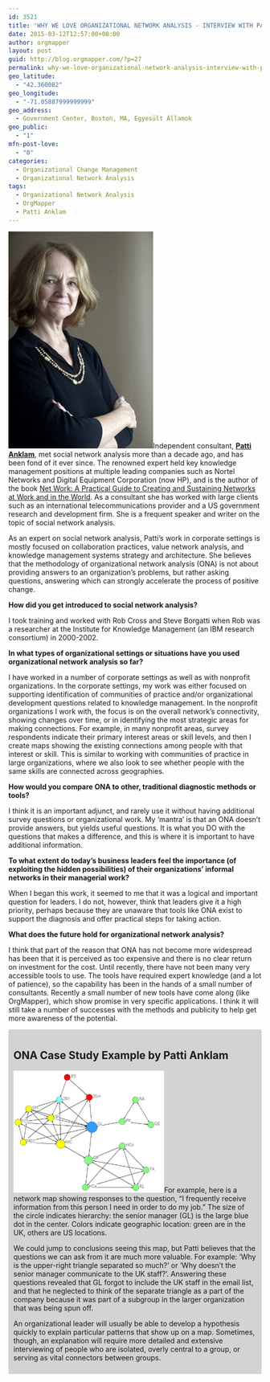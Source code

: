 ```yaml
---
id: 3521
title: 'WHY WE LOVE ORGANIZATIONAL NETWORK ANALYSIS - INTERVIEW WITH PATTI ANKLAM'
date: 2015-03-12T12:57:00+00:00
author: orgmapper
layout: post
guid: http://blog.orgmapper.com/?p=27
permalink: why-we-love-organizational-network-analysis-interview-with-patti-anklam/
geo_latitude:
  - "42.360082"
geo_longitude:
  - "-71.05887999999999"
geo_address:
  - Government Center, Boston, MA, Egyesült Államok
geo_public:
  - "1"
mfn-post-love:
  - "0"
categories:
  - Organizational Change Management
  - Organizational Network Analysis
tags:
  - Organizational Network Analysis
  - OrgMapper
  - Patti Anklam
---
```

[<img class="size-full wp-image-29 alignleft" src="/images/2015/03/patti-anklam-orgmapper.gif" alt="Patti Anklam - OrgMapper" width="288" height="432" />](/images/2015/03/patti-anklam-orgmapper.gif)Independent consultant, <a href="http://www.pattianklam.com/about/" target="_blank" rel="noopener noreferrer"><strong>Patti Anklam</strong></a>, met social network analysis more than a decade ago, and has been fond of it ever since. The renowned expert held key knowledge management positions at multiple leading companies such as Nortel Networks and Digital Equipment Corporation (now HP), and is the author of the book <a href="http://www.pattianklam.com/net-work/" target="_blank" rel="noopener noreferrer">Net Work: A Practical Guide to Creating and Sustaining Networks at Work and in the World</a>. As a consultant she has worked with large clients such as an international telecommunications provider and a US government research and development firm. She is a frequent speaker and writer on the topic of social network analysis.​

As an expert on social network analysis, Patti&#8217;s work in corporate settings is mostly focused on collaboration practices, value network analysis, and knowledge management systems strategy and architecture. She believes that the methodology of organizational network analysis (ONA) is not about providing answers to an organization’s problems, but rather asking questions, answering which can strongly accelerate the process of positive change.

**How did you get introduced to social network analysis?**

I took training and worked with Rob Cross and Steve Borgatti when Rob was a researcher at the Institute for Knowledge Management (an IBM research consortium) in 2000-2002.

**In what types of organizational settings or situations have you used organizational network analysis so far?**

I have worked in a number of corporate settings as well as with nonprofit organizations. In the corporate settings, my work was either focused on supporting identification of communities of practice and/or organizational development questions related to knowledge management. In the nonprofit organizations I work with, the focus is on the overall network’s connectivity, showing changes over time, or in identifying the most strategic areas for making connections. For example, in many nonprofit areas, survey respondents indicate their primary interest areas or skill levels, and then I create maps showing the existing connections among people with that interest or skill. This is similar to working with communities of practice in large organizations, where we also look to see whether people with the same skills are connected across geographies.

**How would you compare ONA to other, traditional diagnostic methods or tools?**

I think it is an important adjunct, and rarely use it without having additional survey questions or organizational work. My &#8216;mantra&#8217; is that an ONA doesn’t provide answers, but yields useful questions. It is what you DO with the questions that makes a difference, and this is where it is important to have additional information.

**To what extent do today&#8217;s business leaders feel the importance (of exploiting the hidden possibilities) of their organizations&#8217; informal networks in their managerial work?**

When I began this work, it seemed to me that it was a logical and important question for leaders. I do not, however, think that leaders give it a high priority, perhaps because they are unaware that tools like ONA exist to support the diagnosis and offer practical steps for taking action.

**What does the future hold for organizational network analysis?**

I think that part of the reason that ONA has not become more widespread has been that it is perceived as too expensive and there is no clear return on investment for the cost. Until recently, there have not been many very accessible tools to use. The tools have required expert knowledge (and a lot of patience), so the capability has been in the hands of a small number of consultants. Recently a small number of new tools have come along (like OrgMapper), which show promise in very specific applications. I think it will still take a number of successes with the methods and publicity to help get more awareness of the potential.

<div style="background-color: #d3d3d3; padding: 10px;">
  <h2>
    <strong>ONA Case Study Example by Patti Anklam</strong>
  </h2>
  
  <p>
    <a href="/images/2015/03/organizational-network-analysis-case-study-by-patti-anklam.png" target="_blank" rel="noopener noreferrer"><img class="alignright size-medium wp-image-30" src="/images/2015/03/organizational-network-analysis-case-study-by-patti-anklam.png?w=300" alt="organizational network analysis case study by patti anklam" width="300" height="243" /></a>​For example, here is a network map showing responses to the question, &#8220;I frequently receive information from this person I need in order to do my job.&#8221; The size of the circle indicates hierarchy: the senior manager (GL) is the large blue dot in the center. Colors indicate geographic location: green are in the UK, others are US locations.
  </p>
  
  <p>
    We could jump to conclusions seeing this map, but Patti believes that the questions we can ask from it are much more valuable. For example: &#8216;Why is the upper-right triangle separated so much?&#8217; or &#8216;Why doesn&#8217;t the senior manager communicate to the UK staff?&#8217;. Answering these questions revealed that GL forgot to include the UK staff in the email list, and that he neglected to think of the separate triangle as a part of the company because it was part of a subgroup in the larger organization that was being spun off.
  </p>
  
  <p>
    An organizational leader will usually be able to develop a hypothesis quickly to explain particular patterns that show up on a map. Sometimes, though, an explanation will require more detailed and extensive interviewing of people who are isolated, overly central to a group, or serving as vital connectors between groups.
  </p>
</div>